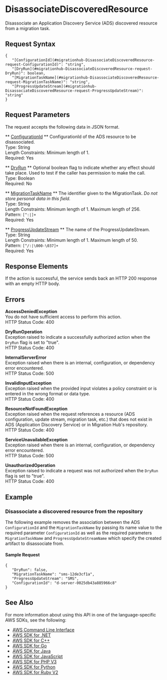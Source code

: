 # DisassociateDiscoveredResource<a name="API_DisassociateDiscoveredResource"></a>

Disassociate an Application Discovery Service \(ADS\) discovered resource from a migration task\.

## Request Syntax<a name="API_DisassociateDiscoveredResource_RequestSyntax"></a>

```
{
   "[ConfigurationId](#migrationhub-DisassociateDiscoveredResource-request-ConfigurationId)": "string",
   "[DryRun](#migrationhub-DisassociateDiscoveredResource-request-DryRun)": boolean,
   "[MigrationTaskName](#migrationhub-DisassociateDiscoveredResource-request-MigrationTaskName)": "string",
   "[ProgressUpdateStream](#migrationhub-DisassociateDiscoveredResource-request-ProgressUpdateStream)": "string"
}
```

## Request Parameters<a name="API_DisassociateDiscoveredResource_RequestParameters"></a>

The request accepts the following data in JSON format\.

 ** [ConfigurationId](#API_DisassociateDiscoveredResource_RequestSyntax) **   <a name="migrationhub-DisassociateDiscoveredResource-request-ConfigurationId"></a>
ConfigurationId of the ADS resource to be disassociated\.  
Type: String  
Length Constraints: Minimum length of 1\.  
Required: Yes

 ** [DryRun](#API_DisassociateDiscoveredResource_RequestSyntax) **   <a name="migrationhub-DisassociateDiscoveredResource-request-DryRun"></a>
Optional boolean flag to indicate whether any effect should take place\. Used to test if the caller has permission to make the call\.  
Type: Boolean  
Required: No

 ** [MigrationTaskName](#API_DisassociateDiscoveredResource_RequestSyntax) **   <a name="migrationhub-DisassociateDiscoveredResource-request-MigrationTaskName"></a>
The identifier given to the MigrationTask\. *Do not store personal data in this field\.*   
Type: String  
Length Constraints: Minimum length of 1\. Maximum length of 256\.  
Pattern: `[^:|]+`   
Required: Yes

 ** [ProgressUpdateStream](#API_DisassociateDiscoveredResource_RequestSyntax) **   <a name="migrationhub-DisassociateDiscoveredResource-request-ProgressUpdateStream"></a>
The name of the ProgressUpdateStream\.  
Type: String  
Length Constraints: Minimum length of 1\. Maximum length of 50\.  
Pattern: `[^/:|\000-\037]+`   
Required: Yes

## Response Elements<a name="API_DisassociateDiscoveredResource_ResponseElements"></a>

If the action is successful, the service sends back an HTTP 200 response with an empty HTTP body\.

## Errors<a name="API_DisassociateDiscoveredResource_Errors"></a>

 **AccessDeniedException**   
You do not have sufficient access to perform this action\.  
HTTP Status Code: 400

 **DryRunOperation**   
Exception raised to indicate a successfully authorized action when the `DryRun` flag is set to "true"\.  
HTTP Status Code: 400

 **InternalServerError**   
Exception raised when there is an internal, configuration, or dependency error encountered\.  
HTTP Status Code: 500

 **InvalidInputException**   
Exception raised when the provided input violates a policy constraint or is entered in the wrong format or data type\.  
HTTP Status Code: 400

 **ResourceNotFoundException**   
Exception raised when the request references a resource \(ADS configuration, update stream, migration task, etc\.\) that does not exist in ADS \(Application Discovery Service\) or in Migration Hub's repository\.  
HTTP Status Code: 400

 **ServiceUnavailableException**   
Exception raised when there is an internal, configuration, or dependency error encountered\.  
HTTP Status Code: 500

 **UnauthorizedOperation**   
Exception raised to indicate a request was not authorized when the `DryRun` flag is set to "true"\.  
HTTP Status Code: 400

## Example<a name="API_DisassociateDiscoveredResource_Examples"></a>

### Disassociate a discovered resource from the repository<a name="API_DisassociateDiscoveredResource_Example_1"></a>

The following example removes the association between the ADS `ConfigurationId` and the `MigrationTaskName` by passing its name value to the required parameter `ConfigurationId` as well as the required parameters `MigrationTaskName` and `ProgressUpdateStreamName` which specify the created artifact to disassociate from\.

#### Sample Request<a name="API_DisassociateDiscoveredResource_Example_1_Request"></a>

```
{
   "DryRun": false,
   "MigrationTaskName": "sms-12de3cf1a",
   "ProgressUpdateStream": "SMS",
   "ConfigurationId": "d-server-0025db43a885966c8"
}
```

## See Also<a name="API_DisassociateDiscoveredResource_SeeAlso"></a>

For more information about using this API in one of the language\-specific AWS SDKs, see the following:
+  [AWS Command Line Interface](https://docs.aws.amazon.com/goto/aws-cli/AWSMigrationHub-2017-05-31/DisassociateDiscoveredResource) 
+  [AWS SDK for \.NET](https://docs.aws.amazon.com/goto/DotNetSDKV3/AWSMigrationHub-2017-05-31/DisassociateDiscoveredResource) 
+  [AWS SDK for C\+\+](https://docs.aws.amazon.com/goto/SdkForCpp/AWSMigrationHub-2017-05-31/DisassociateDiscoveredResource) 
+  [AWS SDK for Go](https://docs.aws.amazon.com/goto/SdkForGoV1/AWSMigrationHub-2017-05-31/DisassociateDiscoveredResource) 
+  [AWS SDK for Java](https://docs.aws.amazon.com/goto/SdkForJava/AWSMigrationHub-2017-05-31/DisassociateDiscoveredResource) 
+  [AWS SDK for JavaScript](https://docs.aws.amazon.com/goto/AWSJavaScriptSDK/AWSMigrationHub-2017-05-31/DisassociateDiscoveredResource) 
+  [AWS SDK for PHP V3](https://docs.aws.amazon.com/goto/SdkForPHPV3/AWSMigrationHub-2017-05-31/DisassociateDiscoveredResource) 
+  [AWS SDK for Python](https://docs.aws.amazon.com/goto/boto3/AWSMigrationHub-2017-05-31/DisassociateDiscoveredResource) 
+  [AWS SDK for Ruby V2](https://docs.aws.amazon.com/goto/SdkForRubyV2/AWSMigrationHub-2017-05-31/DisassociateDiscoveredResource) 